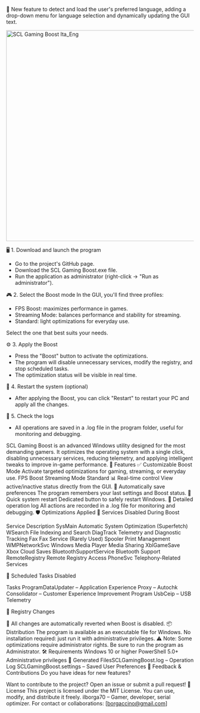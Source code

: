 🔁 New feature to detect and load the user's preferred language, adding a drop-down menu for language selection and dynamically updating the GUI text.

<img width="751" height="565" alt="SCL Gaming Boost Ita_Eng" src="https://github.com/user-attachments/assets/89daf2a6-9737-4f76-b092-efcaa6e4f187" />


🖥️ 1. Download and launch the program
- Go to the project's GitHub page.
- Download the SCL Gaming Boost.exe file.
- Run the application as administrator (right-click → "Run as administrator").

🎮 2. Select the Boost mode
In the GUI, you'll find three profiles:
- FPS Boost: maximizes performance in games.
- Streaming Mode: balances performance and stability for streaming.
- Standard: light optimizations for everyday use.

Select the one that best suits your needs.

⚙️ 3. Apply the Boost
- Press the "Boost" button to activate the optimizations.
- The program will disable unnecessary services, modify the registry, and stop scheduled tasks.
- The optimization status will be visible in real time.

🔁 4. Restart the system (optional)
- After applying the Boost, you can click "Restart" to restart your PC and apply all the changes.

📝 5. Check the logs
- All operations are saved in a .log file in the program folder, useful for monitoring and debugging.

SCL Gaming Boost is an advanced Windows utility designed for the most demanding gamers. It optimizes the operating system with a single click, disabling unnecessary services, reducing telemetry, and applying intelligent tweaks to improve in-game performance.
🚀 Features
✅ Customizable Boost Mode
Activate targeted optimizations for gaming, streaming, or everyday use.
FPS Boost
Streaming Mode
Standard
📊 Real-time control
View active/inactive status directly from the GUI.
🧠 Automatically save preferences
The program remembers your last settings and Boost status.
🔁 Quick system restart
Dedicated button to safely restart Windows.
📝 Detailed operation log
All actions are recorded in a .log file for monitoring and debugging.
🛡️ Optimizations Applied
🔧 Services Disabled During Boost

Service Description
SysMain Automatic System Optimization (Superfetch)
WSearch File Indexing and Search
DiagTrack Telemetry and Diagnostic Tracking
Fax Fax Service (Rarely Used)
Spooler Print Management
WMPNetworkSvc Windows Media Player Media Sharing
XblGameSave Xbox Cloud Saves
BluetoothSupportService Bluetooth Support
RemoteRegistry Remote Registry Access
PhoneSvc Telephony-Related Services

📅 Scheduled Tasks Disabled

Tasks
ProgramDataUpdater – Application Experience
Proxy – Autochk
Consolidator – Customer Experience Improvement Program
UsbCeip – USB Telemetry

🧠 Registry Changes

🔁 All changes are automatically reverted when Boost is disabled.
📦 Distribution​
The program is available as an executable file for Windows. No installation required: just run it with administrative privileges.
⚠️ Note: Some optimizations require administrator rights. Be sure to run the program as Administrator.
🛠️ Requirements​
Windows 10 or higher
PowerShell 5.0+
Administrative privileges
📁 Generated Files​
SCLGamingBoost.log – Operation Log
SCLGamingBoost.settings – Saved User Preferences
💬 Feedback & Contributions​
Do you have ideas for new features?

Want to contribute to the project? Open an issue or submit a pull request!
📜 License
This project is licensed under the MIT License. You can use, modify, and distribute it freely.
ilborga70 – Gamer, developer, serial optimizer.
For contact or collaborations: [borgaccino@gmail.com]
